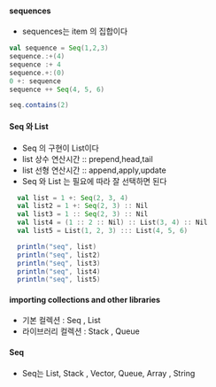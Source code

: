 #### sequences

- sequences는 item 의 집합이다

```scala
val sequence = Seq(1,2,3)
sequence.:+(4)
sequence :+ 4
sequence.+:(0)
0 +: sequence
sequence ++ Seq(4, 5, 6)

seq.contains(2)

```

#### Seq 와 List

- Seq 의 구현이 List이다
- list 상수 연산시간 :: prepend,head,tail
- list 선형 연산시간 :: append,apply,update
- Seq 와 List 는 필요에 따라 잘 선택하면 된다

```scala
  val list = 1 +: Seq(2, 3, 4)
  val list2 = 1 +: Seq(2, 3) :: Nil
  val list3 = 1 :: Seq(2, 3) :: Nil
  val list4 = (1 :: 2 :: Nil) :: List(3, 4) :: Nil
  val list5 = List(1, 2, 3) ::: List(4, 5, 6)

  println("seq", list)
  println("seq", list2)
  println("seq", list3)
  println("seq", list4)
  println("seq", list5)

```

#### importing collections and other libraries

- 기본 컬렉션 : Seq , List
- 라이브러리 컬렉션 : Stack , Queue

#### Seq

- Seq는 List, Stack , Vector, Queue, Array , String
